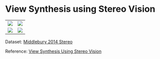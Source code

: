 # View Synthesis using Stereo Vision
|    |   |
| ------------ | ------------ |
| <img src="outputs/Pipes.gif"/> | <img src="outputs/Classroom1.gif"/> |
| <img src="outputs/Motorcycle.gif"/> | <img src="outputs/Playroom.gif"/> |




Dataset: [Middlebury 2014 Stereo](https://vision.middlebury.edu/stereo/data/scenes2014/)

Reference: [View Synthesis Using Stereo Vision](https://www.cs.middlebury.edu/~schar/papers/thesis-lncs.pdf)